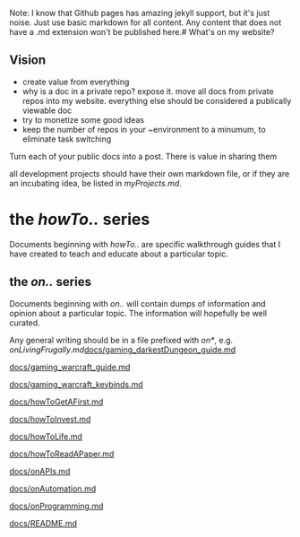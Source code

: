 Note: I know that Github pages has amazing jekyll support, but it's just noise.
Just use basic markdown for all content. Any content that does not have a .md
extension won't be published here.# What's on my website?

## Vision
- create value from everything
- why is a doc in a private repo? expose it. move all docs from private repos into my website. everything else should be considered a publically viewable doc
- try to monetize some good ideas
- keep the number of repos in your ~environment to a minumum, to eliminate task switching

Turn each of your public docs into a post.
There is value in sharing them

all development projects should have their own markdown file, or if they are an
incubating idea, be listed in _myProjects.md_.

# the _howTo.._ series
Documents beginning with _howTo.._ are specific walkthrough guides that I have
created to teach and educate about a particular topic.

## the _on.._ series
Documents beginning with _on.._ will contain dumps of information and opinion
about a particular topic. The information will hopefully be well curated.

Any general writing should be in a file prefixed with _on*_, e.g.
*onLivingFrugally.md*[docs/gaming_darkestDungeon_guide.md](docs/gaming_darkestDungeon_guide.md)

[docs/gaming_warcraft_guide.md](docs/gaming_warcraft_guide.md)

[docs/gaming_warcraft_keybinds.md](docs/gaming_warcraft_keybinds.md)

[docs/howToGetAFirst.md](docs/howToGetAFirst.md)

[docs/howToInvest.md](docs/howToInvest.md)

[docs/howToLife.md](docs/howToLife.md)

[docs/howToReadAPaper.md](docs/howToReadAPaper.md)

[docs/onAPIs.md](docs/onAPIs.md)

[docs/onAutomation.md](docs/onAutomation.md)

[docs/onProgramming.md](docs/onProgramming.md)

[docs/README.md](docs/README.md)

